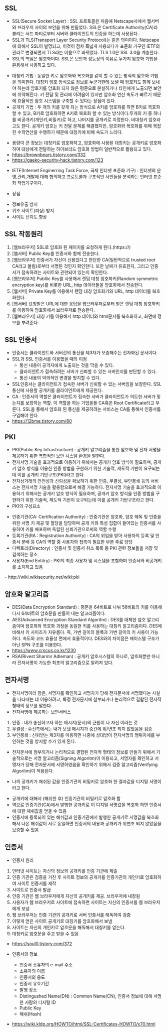 ## SSL
- SSL(Secure Socket Layer) : SSL 프로토콜은 처음에 Netscape사에서 웹서버와 브라우저 사이의 보안을 위해 만들었다. SSL은 Certificate Authority(CA)라 불리는 서드 파티로부터 서버와 클라이언트의 인증을 하는데 사용된다.
- SSL과 TLS(Transport Layer Security Protocol)는 같은 의미이다. Netscape에 의해서 SSL이 발명되고, 이것이 점차 폭넓게 사용되다가 표준화 기구인 IETF의 관리로 변경되면서 TLS라는 이름으로 바뀌었다. TLS 1.0은 SSL 3.0을 계승한다.
- SSL의 핵심은 암호화이다. SSL은 보안과 성능상의 이유로 두가지 암호화 기법을 혼용해서 사용하고 있다.
<ul>
  <li>대칭키 기법 : 동일한 키로 암호화와 복호화를 같이 할 수 있는 방식의 암호화 기법을 의미한다. 대칭키 암호 방식으로 정보를 누군가한테 보낼 때 암호키도 함께 보내야 하는데 암호키를 암호화 되지 않은 평문으로 분실하거나 타인에게 노출되면 보안에 취약해진다. 키 전달 및 관리에 어려움이 있지만 암호화 연산 속도가 빠르기 때문에 효율적인 암호 시스템을 구축할 수 있다는 장점이 있다.</li>
  <li>공개키 기법 : 두 개의 키를 갖게 되는 방식으로 A키를 암호화를 하면 B키로 복호화 할 수 있고, B키로 암호화하면 A키로 복호화 할 수 있는 방식이다.두개의 키 중 하나를 비공개키(개인키,비밀키)로 하고, 나머지를 공개키로 지정한다. 비대칭키 암호라고도 한다. 공개키 암호는 키 전달 문제를 해결했지만, 암호화와 복호화를 위해 복잡한 수학연산을 수행하기 때문에 대칭키에 비해 속도가 느리다.</li>
</ul>

- 용량이 큰 정보는 대칭키로 암호화하고, 암호화에 사용된 대칭키는 공개키로 암호화하여 대상에게 전달하는 하이브리드 암호화 방법이 일반적으로 활용되고 있다.
- https://brownbears.tistory.com/332
- https://gaeko-security-hack.tistory.com/123
* IETF(Internet Enginerring Task Force, 국제 인터넷 표준화 기구) : 인터넷의 운영,관리,개발에 대해 협의하고 프로토콜과 구조적인 사안들을 분석하는 인터넷 표준화 작업기구이다.
- 장점
<ul>
  <li>정보유출 방지</li>
  <li>위조 사이트(피싱) 방지</li>
  <li>사이트 신뢰도 향상</li>
</ul>

## SSL 작동원리
<ol>
  <li>[웹브라우저] SSL로 암호화 된 페이지를 요청하게 된다.(https://)</li>
  <li>[웹서버] Public Key를 인증서와 함께 전송한다.</li>
  <li>[웹브라우저] 인증서가 자신이 신용있다고 판단한 CA(일반적으로 trusted root CA라고 불림)로부터 서명된 것인지 확인한다. 또한 날짜가 유효한지, 그리고 인증서가 접속하려는 사이트와 관련되어 있는지 확인한다.</li>
  <li>[웹브라우저] Publlic Key를 사용해서 랜덤 대칭 암호화키(Random symmetric encryption key)를 비롯한 URL, http 데이터들을 암호화해서 전송한다.</li>
  <li>[웹서버] Private Key를 이용해서 랜덤 대칭 암호화키와 URL, http 데이터를 복호화한다.</li>
  <li>[웹서버] 요청받은 URL에 대한 응답을 웹브라우저로부터 받은 랜덤 대칭 암호화키를 이용하여 암호화해서 브라우저로 전송한다.</li>
  <li>[웹브라우저] 대칭 키를 이용해서 http 데이터와 html문서를 복호화하고, 화면에 정보를 뿌려준다.</li>
</ol>

## SSL 인증서
- 인증서는 클라이언트와 서버간의 통신을 제3자가 보증해주는 전자화된 문서이다. 
- SSL과 SSL 인증서를 이용했을 때의 이점
  <ul>
    <li>통신 내용이 공격자에게 노출되는 것을 막을 수 있다.</li>
    <li>클라이언트가 접속하려는 서버가 신뢰할 수 있는 서버인지를 판단할 수 있다.</li>
    <li>통신 내용의 악의적인 변경을 방지할 수 있다.</li>
  </ul>
- SSL인증서는 클라이언트가 접속한 서버가 신뢰할 수 있는 서버임을 보장한다. SSL 통신에 사용할 공개키를 클라이언트에게 제공한다.
- CA : 인증서의 역할은 클라이언트가 접속한 서버가 클라이언트가 의도한 서버가 맞는지를 보장하는 역할. 이 역할을 하는 기업을들 CA혹은 Root Certificate라고 부른다. SSL을 통해서 암호화 된 통신을 제공하려는 서비스는 CA를 통해서 인증서를 구입해야 한다. 
- https://12bme.tistory.com/80

## PKI
- PKI(Public Key Infrastructure) : 공개키 알고리즘을 통한 암호화 및 전자 서명을 제공하기 위한 복합적인 보안 시스템 환경을 말한다.
- 전자서명 기술을 효과적으로 이용하기 위해서는 공개키 암호 방식이 필요하며, 공개키 암호 방식을 이용한 인증 방법을 구현하기 위한 기술적, 제도적 기반이 요구되는데 이를 공개키 기반구조(PKI)라고 한다.
- 전자상거래의 안전성과 신뢰성을 확보하기 위한 인증, 무결성, 부인봉쇄 등의 서비스는 전자서명 기술을 활용함으로써 해결 가능하다. 전자서명 기술을 효과적으로 이용하기 위해서는 공개키 암호 방식이 필요하며, 공개키 암호 방식을 인증 방법을 구현하기 위한 기술적, 제도적 기반이 요구되는데 이를 공개키 기반구조라고 한다.
- PKI의 구성요소
<ul>
  <li>인증기관(CA: Certification Authority) : 인증기관은 암호화, 암호 해독 및 인증을 위한 서명 키 제공 및 할당을 담당하며 공개 키와 특성 집합이 들어있는 인증서를 사용하여 키를 배포하며 독립된 신뢰기관으로써의 역할 수행</li>
  <li>등록기관(RA : Registration Authority) : CA의 위임을 받아 사용자의 등록 및 인증서 분배 등 CA의 역할 중 사용자와 접촉이 필요한 부분 주로 담당</li>
  <li>디렉토리(Directory) : 인증서 및 인증서 취소 목록 등 PKI 관련 정보들을 저장 및 검색하는 장소</li>
  <li>사용자(End Entitry) : PKI의 최종 사용자 및 시스템을 포함하며 인증서와 비공개키를 소지하고 있음</li>
</ul>
- http://wiki.wikisecurity.net/wiki:pki

## 암호화 알고리즘
- DES(Data Encryption Standard) : 평문을 64비트로 나눠 56비트의 키를 이용해 다시 64비트의 암호문을 만들어 내는 알고리즘이다.
- AES(Advanced Encryption Standard Algoritm) : DES를 대체한 암호 알고리즘이며 암호화와 복호화 과정을 동일한 키를 사용하는 대칭키 알고리즘이다. DES에 비해서 키 사이즈가 자유롭다. 즉, 가변 길이의 블록과 가변 길이의 키 사용이 가능하다. 속도와 코드 효율성 면에서 효율적이다. DES와의 차이점은 페이스텔 구조가 아닌 SPN 구조를 이용한다.
- https://www.crocus.co.kr/1230
- RSA(Rivest Sharmir Adleman) : 공개키 암호시스템의 하나로, 암호화뿐만 아니라 전자서명이 가능한 최초의 알고리즘으로 알려져 있다. 

## 전자서명
- 전자서명이라 함은, 서명자를 확인하고 서명자가 당해 전자문서에 서명했다는 사실을 나타내는 데 이용하려고, 특정 전자문서에 첨부되거나 논리적으로 결합된 전자적 형태의 정보를 말한다.
- 전자서명에 제공하는 보안서비스
<ol>
  <li>인증 : 내가 송신하고자 하는 메시지(문서)의 근원이 나 자신 이라는 것</li>
  <li>무결성 : 수신측에서는 내가 보낸 메시지가 중간에 위/변조 되지 않았음을 검증</li>
  <li>부인봉쇄 : 신뢰받는 제3자를 이용하면 나중에 상대방이 전자서명의 행위자체를 부인하는 것을 방지할 수가 있게 된다.</li>
</ol>

- 전자문서에 첨부되거나 논리적으로 결합된 전자적 형태의 정보를 만들기 위해서 기술적으로는 서명 알고리즘(Signing Algoritm)이 이용되고, 서명자를 확인하고 서명자가 당해 전자문서에 서명하였음을 확인하기 위해서 검증 알고리즘(Verifying Algoritm)이 적용된다.

- 나의 공개키가 해쉬된 값을 인증기관의 비밀키로 암호화 한 결과값을 디지털 서명이라고 한다.
<ul>
  <li>공개키에 대해서 (해쉬한 후) 인증기관의 비밀키로 암호화 함</li>
  <li>역으로 인증기관(CA)에서 발행한 공개키로 이 디지털 서명값을 복호화 하면 인증서에 대한 해쉬값을 얻을 수 있음 </li>
  <li>인증서에 등록되어 있는 해쉬값과 인증기관에서 발행한 공개키로 서명값을 복호화해서 나온 해쉬값이 서로 동일하면 인증서의 내용과 공개키가 위변조 되지 않았음을 보증할 수 있음</li>
</ul>

## 인증서
- 인증서 원리
<ol>
  <li>인터넷 사이트는 자신의 정보와 공개키를 인증 기관에 제출</li>
  <li>인증 기관은 검증을 거친 후 사이트 정보와 공개키를 인증기관의 개인키로 암호화하여 사이트 인증서를 제작</li>
  <li>사이트로 인증서 발급</li>
  <li>인증 기관은 웹 브라우저에게 자신의 공개키를 제공. 브라우저에 내장됨</li>
  <li>사용자가 웹 브라우저로 사이트에 접속하면 사이트는 자신의 인증서를 웹 브라우저에게 보냄</li>
  <li>웹 브라우저는 인증 기관의 공개키로 서버 인증서를 해독하여 검증</li>
  <li>이렇게 얻은 사이트 공개키로 대칭키를 암호화해서 보냄</li>
  <li>사이트는 자신의 개인키로 암호문을 해독해서 대칭키를 얻는다. </li>
  <li>대칭키로 암호문을 주고 받을 수 있음</li>
</ol>

- https://soul0.tistory.com/372

- 인증서의 정보
  <ul>
    <li>인증서 소유자의 e-mail 주소</li>
    <li>소유자의 이름</li>
    <li>인증서의 용도</li>
    <li>인증서 유효기간</li>
    <li>발행 장소</li>
    <li>Distingushed Name(DN) : Common Name(CN), 인증서 정보에 대해 서명한 사람의 디지털 ID</li>
    <li>Public Key</li>
    <li>해쉬(Hash)</li>
  </ul>

- https://wiki.kldp.org/HOWTO/html/SSL-Certificates-HOWTO/x70.html
